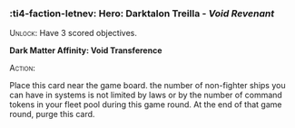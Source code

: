 ### :ti4-faction-letnev: **Hero**: Darktalon Treilla - _Void Revenant_

<span style="font-variant:small-caps;">Unlock</span>: Have 3 scored objectives.

**Dark Matter Affinity: Void Transference**

<span style="font-variant:small-caps;"><span style="font-variant:small-caps;">Action:</span></span>

Place this card near the game board. the number of non-fighter ships you can have in systems is not limited by laws or by the number of command tokens in your fleet pool during this game round. At the end of that game round, purge this card.
